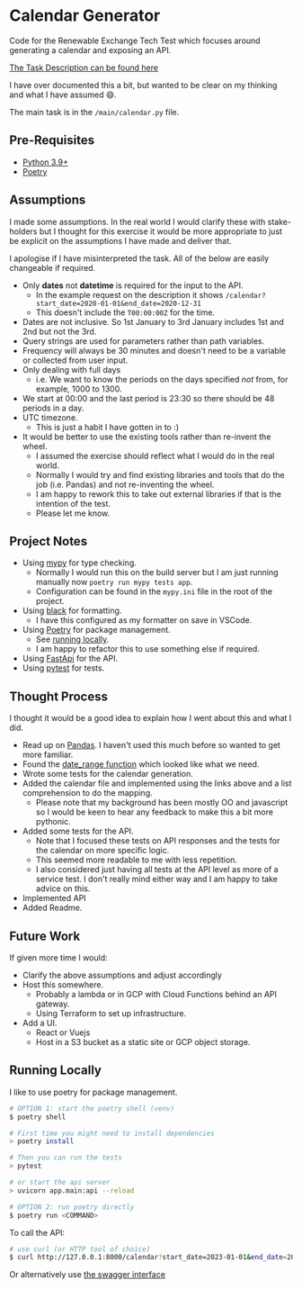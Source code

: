 # Calendar Generator

Code for the Renewable Exchange Tech Test which focuses around generating a calendar and exposing an API.

[The Task Description can be found here](https://zglinski.com/backend/)

I have over documented this a bit, but wanted to be clear on my thinking and what I have assumed :smile:.

The main task is in the `/main/calendar.py` file.

## Pre-Requisites

- [Python 3.9+](https://www.python.org/downloads/release/python-390/)
- [Poetry](https://python-poetry.org/docs)

## Assumptions

I made some assumptions. In the real world I would clarify these with stake-holders but I thought for this exercise it would be more appropriate to just be explicit on the assumptions I have made and deliver that.

I apologise if I have misinterpreted the task. All of the below are easily changeable if required.

- Only **dates** not **datetime** is required for the input to the API.
  - In the example request on the description it shows `/calendar?start_date=2020-01-01&end_date=2020-12-31`
  - This doesn't include the `T00:00:00Z` for the time.
- Dates are not inclusive. So 1st January to 3rd January includes 1st and 2nd but not the 3rd.
- Query strings are used for parameters rather than path variables.
- Frequency will always be 30 minutes and doesn't need to be a variable or collected from user input.
- Only dealing with full days
  - i.e. We want to know the periods on the days specified _not_ from, for example, 1000 to 1300.
- We start at 00:00 and the last period is 23:30 so there should be 48 periods in a day.
- UTC timezone.
  - This is just a habit I have gotten in to :)
- It would be better to use the existing tools rather than re-invent the wheel.
  - I assumed the exercise should reflect what I would do in the real world.
  - Normally I would try and find existing libraries and tools that do the job (i.e. Pandas) and not re-inventing the wheel.
  - I am happy to rework this to take out external libraries if that is the intention of the test.
  - Please let me know.

## Project Notes

- Using [mypy](https://mypy.readthedocs.io/en/stable/index.html) for type checking.
  - Normally I would run this on the build server but I am just running manually now `poetry run mypy tests app`.
  - Configuration can be found in the `mypy.ini` file in the root of the project.
- Using [black](https://black.readthedocs.io/en/stable/index.html) for formatting.
  - I have this configured as my formatter on save in VSCode.
- Using [Poetry](https://python-poetry.org/docs) for package management.
  - See [running locally](#running-locally).
  - I am happy to refactor this to use something else if required.
- Using [FastApi](https://fastapi.tiangolo.com/) for the API.
- Using [pytest](https://pytest.org/) for tests.

## Thought Process

I thought it would be a good idea to explain how I went about this and what I did.

- Read up on [Pandas](https://pandas.pydata.org/). I haven't used this much before so wanted to get more familiar.
- Found the [date_range function](https://pandas.pydata.org/docs/reference/api/pandas.date_range.html) which looked like what we need.
- Wrote some tests for the calendar generation.
- Added the calendar file and implemented using the links above and a list comprehension to do the mapping.
  - Please note that my background has been mostly OO and javascript so I would be keen to hear any feedback to make this a bit more pythonic.
- Added some tests for the API.
  - Note that I focused these tests on API responses and the tests for the calendar on more specific logic.
  - This seemed more readable to me with less repetition.
  - I also considered just having all tests at the API level as more of a service test. I don't really mind either way and I am happy to take advice on this.
- Implemented API
- Added Readme.

## Future Work

If given more time I would:

- Clarify the above assumptions and adjust accordingly
- Host this somewhere.
  - Probably a lambda or in GCP with Cloud Functions behind an API gateway.
  - Using Terraform to set up infrastructure.
- Add a UI.
  - React or Vuejs
  - Host in a S3 bucket as a static site or GCP object storage.

## Running Locally

I like to use poetry for package management.

```bash
# OPTION 1: start the poetry shell (venv)
$ poetry shell

# First time you might need to install dependencies
> poetry install

# Then you can run the tests
> pytest

# or start the api server
> uvicorn app.main:api --reload

# OPTION 2: run poetry directly
$ poetry run <COMMAND>
```

To call the API:

```bash
# use curl (or HTTP tool of choice)
$ curl http://127.0.0.1:8000/calendar?start_date=2023-01-01&end_date=2023-01-02
```

Or alternatively use [the swagger interface](http://127.0.0.1:8000/docs)
